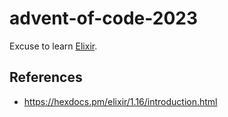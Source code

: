 # advent-of-code-2023

Excuse to learn [Elixir].

## References

- <https://hexdocs.pm/elixir/1.16/introduction.html>

[Elixir]: https://elixir-lang.org/
